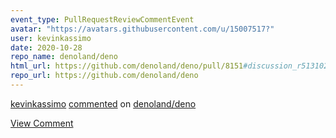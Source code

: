 ```yaml
---
event_type: PullRequestReviewCommentEvent
avatar: "https://avatars.githubusercontent.com/u/15007517?"
user: kevinkassimo
date: 2020-10-28
repo_name: denoland/deno
html_url: https://github.com/denoland/deno/pull/8151#discussion_r513102388
repo_url: https://github.com/denoland/deno
---
```


<a href='https://github.com/kevinkassimo' target='_blank'>kevinkassimo</a> <a href='https://github.com/denoland/deno/pull/8151#discussion_r513102388' target='_blank'>commented</a> on <a href='https://github.com/denoland/deno' target='_blank'>denoland/deno</a>

<a href='https://github.com/denoland/deno/pull/8151#discussion_r513102388' target='_blank'>View Comment</a>